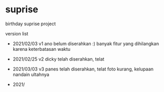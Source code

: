 # suprise
birthday suprise project

version list
- 2021/02/03 v1 ano
belum diserahkan :)
banyak fitur yang dihilangkan karena keterbatasan waktu

- 2021/02/25 v2 dicky
telah diserahkan, telat

- 2021/03/03 v3 panes
telah diserahkan, telat 
foto kurang, kelupaan nandain ultahnya

- 2021/